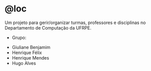 # @loc

Um projeto para gerir/organizar turmas, professores e disciplinas no Departamento de Computação da UFRPE.

* Grupo: 
- Giuliane Benjamim
- Henrique Félix
- Henrique Mendes
- Hugo Alves

